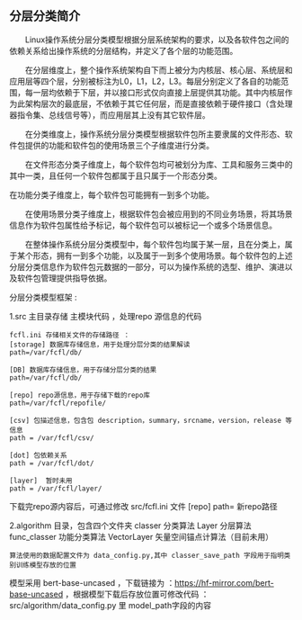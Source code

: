 ## 分层分类简介

&emsp;&emsp;Linux操作系统分层分类模型根据分层系统架构的要求，以及各软件包之间的依赖关系给出操作系统的分层结构，并定义了各个层的功能范围。

&emsp;&emsp;在分层维度上，整个操作系统架构自下而上被分为内核层、核心层、系统层和应用层等四个层，分别被标注为L0，L1，L2，L3。每层分别定义了各自的功能范围，每一层均依赖于下层，并以接口形式仅向直接上层提供其功能。其中内核层作为此架构层次的最底层，不依赖于其它任何层，而是直接依赖于硬件接口（含处理器指令集、总线信号等），而应用层其上没有其它软件层。

&emsp;&emsp;在分类维度上，操作系统分层分类模型根据软件包所主要隶属的文件形态、软件包提供的功能和软件包的使用场景三个子维度进行分类。

&emsp;&emsp;在文件形态分类子维度上，每个软件包均可被划分为库、工具和服务三类中的其中一类，且任何一个软件包都属于且只属于一个形态分类。

在功能分类子维度上，每个软件包可能拥有一到多个功能。

&emsp;&emsp;在使用场景分类子维度上，根据软件包会被应用到的不同业务场景，将其场景信息作为软件包属性给予标记，每个软件包可以被标记一个或多个场景信息。

&emsp;&emsp;在整体操作系统分层分类模型中，每个软件包均属于某一层，且在分类上，属于某个形态，拥有一到多个功能，以及属于一到多个使用场景。每个软件包的上述分层分类信息作为软件包元数据的一部分，可以为操作系统的选型、维护、演进以及软件包管理提供指导依据。

分层分类模型框架 :

1.src  主目录存储 主模块代码 ，处理repo 源信息的代码

    fcfl.ini 存储相关文件的存储路径 ： 
    [storage] 数据库存储信息，用于处理分层分类的结果解读
    path=/var/fcfl/db/

    [DB] 数据库存储信息，用于存储分层分类的结果
    path=/var/fcfl/db/

    [repo] repo源信息，用于存储下载的repo库
    path=/var/fcfl/repofile/

    [csv] 包描述信息，包含包 description，summary，srcname，version，release 等信息
    path = /var/fcfl/csv/

    [dot] 包依赖关系
    path = /var/fcfl/dot/

    [layer]  暂时未用
    path = /var/fcfl/layer/

 下载完repo源内容后，可通过修改 src/fcfl.ini 文件 
 [repo]
 path= 新repo路径

2.algorithm 目录，包含四个文件夹 
    classer 分类算法
    Layer 分层算法
    func_classer 功能分类算法
    VectorLayer 矢量空间锚点计算法（目前未用）

    算法使用的数据配置文件为 data_config.py,其中 classer_save_path 字段用于指明类别训练模型存放的位置

模型采用 bert-base-uncased ，下载链接为 ：https://hf-mirror.com/bert-base-uncased ，根据模型下载后存放位置可修改代码 ：
src/algorithm/data_config.py 里 model_path字段的内容


